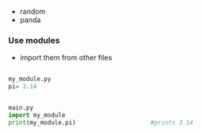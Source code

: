 - random
- panda

### Use modules
- import them from other files 
```python

my_module.py
pi= 3.14


main.py
import my_module
print(my_module.pi)                     #prints 3.14

```
